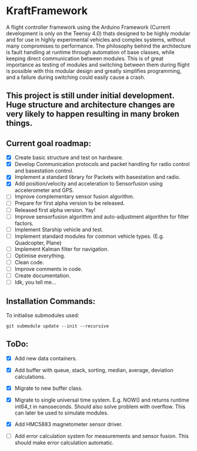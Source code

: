 # KraftFramework
A flight controller framework using the Arduino Framework (Current development is only on the Teensy 4.0) thats designed to be highly modular and for use in highly experimental vehicles and complex systems, without many compromises to performance.
The philosophy behind the architecture is fault handling at runtime through automation of base classes, while keeping direct communication between modules.
This is of great importance as testing of modules and switching between them during flight is possible with this modular design and greatly simplifies programming, and a failure during switching could easily cause a crash. 
## **This project is still under initial development. Huge structure and architecture changes are very likely to happen resulting in many broken things.**
## Current goal roadmap:
- [x] Create basic structure and test on hardware.
- [x] Develop Communication protocols and packet handling for radio control and basestation control.
- [x] Implement a standard library for Packets with basestation and radio.
- [x] Add position/velocity and acceleration to Sensorfusion using accelerometer and GPS.
- [ ] Improve complementary sensor fusion algorithm.
- [ ] Prepare for first alpha version to be released.
- [ ] Released first alpha version. Yay!
- [ ] Improve sensorfusion algorithm and auto-adjustment algorithm for filter factors.
- [ ] Implement Starship vehicle and test.
- [ ] Implement standard modules for common vehicle types. (E.g. Quadcopter, Plane)
- [ ] Implement Kalman filter for navigation.
- [ ] Optimise everything.
- [ ] Clean code.
- [ ] Improve comments in code.
- [ ] Create documentation.
- [ ] Idk, you tell me...
## Installation Commands:
To initialise submodules used: 
```
git submodule update --init --recursive
```
## ToDo:
- [x] Add new data containers.
- [x] Add buffer with queue, stack, sorting, median, average, deviation calculations.
- [x] Migrate to new buffer class.
- [x] Migrate to single universal time system. E.g. NOW() and returns runtime int64_t in nanoseconds. Should also solve problem with overflow. This can later be used to simulate modules.
- [x] Add HMC5883 magnetometer sensor driver.
- [ ] Add error calculation system for measurements and sensor fusion. This should make error calculation automatic.

